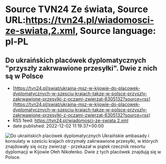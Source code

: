 # Source TVN24 Ze świata, Source URL:https://tvn24.pl/wiadomosci-ze-swiata,2.xml, Source language: pl-PL

## Do ukraińskich placówek dyplomatycznych "przyszły zakrwawione przesyłki". Dwie z nich są w Polsce
 - [https://tvn24.pl/swiat/ukraina-msz-w-kijowie-do-placowek-dyplomatycznych-w-szesciu-krajach-takze-w-polsce-przyszly-zakrwawione-przesylki-z-oczami-zwierzat-6305132?source=rss](https://tvn24.pl/swiat/ukraina-msz-w-kijowie-do-placowek-dyplomatycznych-w-szesciu-krajach-takze-w-polsce-przyszly-zakrwawione-przesylki-z-oczami-zwierzat-6305132?source=rss)
 - RSS feed: https://tvn24.pl/wiadomosci-ze-swiata,2.xml
 - date published: 2022-12-02 11:19:37+00:00

<img alt="Do ukraińskich placówek dyplomatycznych " src="https://tvn24.pl/najnowsze/cdn-zdjecie-3ba9z7-ambasada-ukrainy-w-polsce-6305223/alternates/LANDSCAPE_1280" />
    Ukraińskie ambasady i konsulaty w sześciu krajach otrzymały zakrwawione przesyłki, w których znajdowały się oczy zwierząt - przekazał w piątek rzecznik resortu dyplomacji w Kijowie Ołeh Nikołenko. Dwie z tych placówek znajdują się w Polsce.
